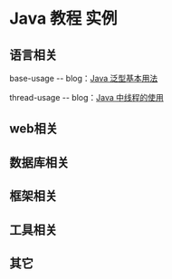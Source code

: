 # Java 教程 实例

## 语言相关

base-usage
            -- blog：[Java 泛型基本用法](https://blog.csdn.net/jwyx01/article/details/141020886)

thread-usage
            -- blog：[Java 中线程的使用](https://blog.csdn.net/jwyx01/article/details/140683125)

## web相关

## 数据库相关

## 框架相关

## 工具相关

## 其它

